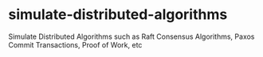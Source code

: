 # simulate-distributed-algorithms
Simulate Distributed Algorithms such as Raft Consensus Algorithms, Paxos Commit Transactions, Proof of  Work, etc
